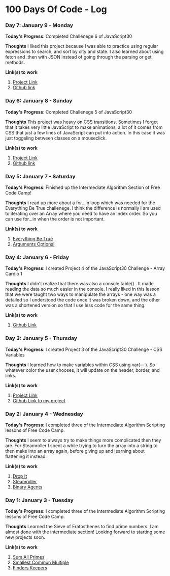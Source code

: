 # 100 Days Of Code - Log

### Day 7: January 9 - Monday

**Today's Progress**: Completed Challenege 6 of JavaScript30

**Thoughts** 
I liked this project because I was able to practice using regular expressions to search, and sort by city and state. I also learned about using fetch and .then with JSON instead of going through the parsing or get methods. 

**Link(s) to work**
1. [Project Link](http://jessicaciarel.li/JavaScript30/06TypeAhead/)
2. [Github link](https://github.com/jessmc/JavaScript30/tree/master/06TypeAhead)

### Day 6: January 8 - Sunday

**Today's Progress**: Completed Challenege 5 of JavaScript30

**Thoughts** 
This project was heavy on CSS transitions. Sometimes I forget that it takes very little JavaScript to make animations, a lot of it comes from CSS that just a few lines of JavaScript can put into action. In this case it was just toggeling between classes on a mouseclick. 

**Link(s) to work**
1. [Project Link](http://jessicaciarel.li/JavaScript30/05FlexPanels/)
2. [Github link](https://github.com/jessmc/JavaScript30/tree/master/05FlexPanels)

### Day 5: January 7 - Saturday

**Today's Progress**: Finished up the Intermediate Algorithm Section of Free Code Camp!

**Thoughts** 
I read up more about a for...in loop which was needed for the Everything Be True challenege. I think the difference is normally I am used to iterating over an Array where you need to have an index order. So you can use for...in when the order is not important. 

**Link(s) to work**
1. [Everything Be True](https://www.freecodecamp.com/challenges/everything-be-true)
2. [Arguments Optional](https://www.freecodecamp.com/challenges/arguments-optional)


### Day 4: January 6 - Friday

**Today's Progress**: I created Project 4 of the JavaScript30 Challenge - Array Cardio 1

**Thoughts** 
I didn't realize that there was also a console.table() . It made reading the data so much easier in the console. I really liked in this lesson that we were taught two ways to manipulate the arrays - one way was a detailed so I understood the code once it was broken down, and the other was a shortened version so that I use less code for the same thing.   

**Link(s) to work**
1. [Github Link](https://github.com/jessmc/JavaScript30/tree/master/04ArrayCardio)

### Day 3: January 5 - Thursday

**Today's Progress**: I created Project 3 of the JavaScript30 Challenge - CSS Variables

**Thoughts** 
I learned how to make variables within CSS using var(-- ). So whatever color the user chooses, it will update on the header, border, and links.  

**Link(s) to work**
1. [Project Link](http://jessicaciarel.li/JavaScript30/03UpdatingVariables/)
2. [Github Link to my project](https://github.com/jessmc/JavaScript30/tree/master/03UpdatingVariables)


### Day 2: January 4 - Wednesday

**Today's Progress**: I completed three of the Intermediate Algorithm Scripting lessons of Free Code Camp.

**Thoughts** 
I seem to always try to make things more complicated then they are. For Steamroller I spent a while trying to turn the array into a string to then make into an array again, before giving up and learning about flattening it instead. 

**Link(s) to work**
1. [Drop It](https://www.freecodecamp.com/challenges/drop-it)
2. [Steamroller](https://www.freecodecamp.com/challenges/steamroller)
3. [Binary Agents](https://www.freecodecamp.com/challenges/binary-agents)


### Day 1: January 3 - Tuesday

**Today's Progress**: I completed three of the Intermediate Algorithm Scripting lessons of Free Code Camp.

**Thoughts** 
Learned the Sieve of Eratosthenes to find prime numbers. I am almost done with the intermediate section! Looking forward to starting some new projects soon.

**Link(s) to work**
1. [Sum All Primes](https://www.freecodecamp.com/challenges/sum-all-primes)
2. [Smallest Common Multiple](https://www.freecodecamp.com/challenges/smallest-common-multiple)
3. [Finders Keepers](https://www.freecodecamp.com/challenges/finders-keepers)

